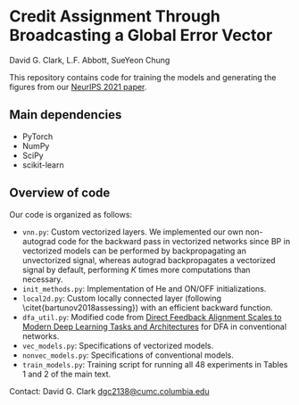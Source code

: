 # Credit Assignment Through Broadcasting a Global Error Vector   
David G. Clark, L.F. Abbott, SueYeon Chung  

This repository contains code for training the models and generating the figures from our [NeurIPS 2021 paper](https://arxiv.org/abs/2106.04089).

## Main dependencies  
* PyTorch
* NumPy
* SciPy
* scikit-learn


## Overview of code
Our code is organized as follows:
* `vnn.py`: Custom vectorized layers. We implemented our own non-autograd code for the backward pass in vectorized networks since BP in vectorized models can be performed by backpropagating an unvectorized signal, whereas autograd backpropagates a vectorized signal by default, performing $K$ times more computations than necessary.
* `init_methods.py`: Implementation of He and ON/OFF initializations.
* `local2d.py`: Custom locally connected layer (following \citet{bartunov2018assessing}) with an efficient backward function.
* `dfa_util.py`: Modified code from [Direct Feedback Alignment Scales to Modern Deep Learning Tasks and Architectures](https://github.com/lightonai/dfa-scales-to-modern-deep-learning) for DFA in conventional networks.
* `vec_models.py`: Specifications of vectorized models.
* `nonvec_models.py`: Specifications of conventional models.
* `train_models.py`: Training script for running all 48 experiments in Tables 1 and 2 of the main text. 


Contact: David G. Clark <dgc2138@cumc.columbia.edu>
